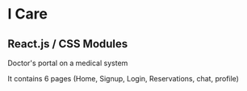 # I Care

## React.js / CSS Modules

Doctor's portal on a medical system

It contains 6 pages (Home, Signup, Login, Reservations, chat, profile)
